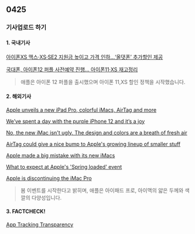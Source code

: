 ## 0425
### 기사업로드 하기
#### 1. 국내기사
 [아이폰XS 맥스·XS·SE2 지원금 높이고 가격 인하…‘올댓폰’ 추가할인 제공](http://www.e2news.com/news/articleView.html?idxno=232072)

 [국대폰, 아이폰12 퍼플 사전예약 진행… 아이폰11·XS 재고정리](https://www.dailysecu.com/news/articleView.html?idxno=123455)


 > 애플은 아이폰 12 퍼플을 출시했으며 아이폰 11,XS 할인 정책을 시작했습니다. 

 #### 2. 해외기사

 [Apple unveils a new iPad Pro, colorful iMacs, AirTag and more](https://edition.cnn.com/2021/04/20/tech/apple-event-highlights-april-2021/index.html)

 [We’ve spent a day with the purple iPhone 12 and it’s a joy](https://us.cnn.com/2021/04/22/cnn-underscored/iphone-12-purple-photos/index.html)

 [No, the new iMac isn't ugly. The design and colors are a breath of fresh air](https://edition.cnn.com/2021/04/23/tech/apple-imac-design/index.html)

 [AirTag could give a nice bump to Apple's growing lineup of smaller stuff](https://edition.cnn.com/2021/04/20/tech/apple-airtags/index.html?utm_source=feedburner&utm_medium=feed&utm_campaign=Feed%3A+rss%2Fcnn_latest+%28RSS%3A+CNN+-+Most+Recent%29)

[Apple made a big mistake with its new iMacs](https://edition.cnn.com/2021/04/21/tech/apple-new-imac/index.html)

[What to expect at Apple's 'Spring loaded' event](https://edition.cnn.com/2021/04/20/tech/apple-event-today-what-to-expect/index.html)

 [Apple is discontinuing the iMac Pro](https://edition.cnn.com/2021/03/07/tech/apple-imac-pro-discontinued/index.html)


 > 봄 이벤트를 시작한다고 밝히며, 애플은 아이패드 프로, 아이맥의 얇은 두께와 색깔의 다양성입니다. 

 #### 3. FACTCHECK!

 [App Tracking Transparency](https://developer.apple.com/documentation/apptrackingtransparency)

 